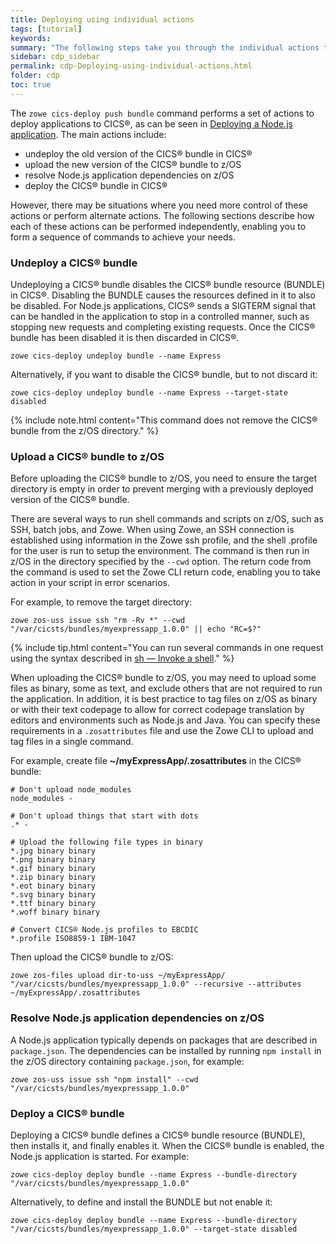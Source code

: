 ```yaml
---
title: Deploying using individual actions
tags: [tutorial]
keywords:
summary: "The following steps take you through the individual actions to deploy a Node.js application in CICS®."
sidebar: cdp_sidebar
permalink: cdp-Deploying-using-individual-actions.html
folder: cdp
toc: true
---
```


The `zowe cics-deploy push bundle` command performs a set of actions to deploy applications to CICS®, as can be seen in [Deploying a Node.js application](cdp-Deploying-a-Nodejs-application). The main actions include:

* undeploy the old version of the CICS® bundle in CICS®
* upload the new version of the CICS® bundle to z/OS
* resolve Node.js application dependencies on z/OS
* deploy the CICS® bundle in CICS®

However, there may be situations where you need more control of these actions or perform alternate actions. The following sections describe how each of these actions can be performed independently, enabling you to form a sequence of commands to achieve your needs.

### Undeploy a CICS® bundle

Undeploying a CICS® bundle disables the CICS® bundle resource (BUNDLE) in CICS®. Disabling the BUNDLE causes the resources defined in it to also be disabled. For Node.js applications, CICS® sends a SIGTERM signal that can be handled in the application to stop in a controlled manner, such as stopping new requests and completing existing requests. Once the CICS® bundle has been disabled it is then discarded in CICS®.
```console
zowe cics-deploy undeploy bundle --name Express
```

Alternatively, if you want to disable the CICS® bundle, but to not discard it:

```console
zowe cics-deploy undeploy bundle --name Express --target-state disabled
```

{% include note.html content="This command does not remove the CICS® bundle from the z/OS directory." %}

### Upload a CICS® bundle to z/OS

Before uploading the CICS® bundle to z/OS, you need to ensure the target directory is empty in order to prevent merging with a previously deployed version of the CICS® bundle.

There are several ways to run shell commands and scripts on z/OS, such as SSH, batch jobs, and Zowe. When using Zowe, an SSH connection is established using information in the Zowe ssh profile, and the shell .profile for the user is run to setup the environment. The command is then run in z/OS in the directory specified by the `--cwd` option. The return code from the command is used to set the Zowe CLI return code, enabling you to take action in your script in error scenarios.

For example, to remove the target directory:

```console
zowe zos-uss issue ssh "rm -Rv *" --cwd "/var/cicsts/bundles/myexpressapp_1.0.0" || echo "RC=$?"
```

{% include tip.html content="You can run several commands in one request using the syntax described in [sh — Invoke a shell](https://www.ibm.com/support/knowledgecenter/en/SSLTBW_2.3.0/com.ibm.zos.v2r3.bpxa500/sh.htm)." %}

When uploading the CICS® bundle to z/OS, you may need to upload some files as binary, some as text, and exclude others that are not required to run the application. In addition, it is best practice to tag files on z/OS as binary or with their text codepage to allow for correct codepage translation by editors and environments such as Node.js and Java. You can specify these requirements in a `.zosattributes` file and use the Zowe CLI to upload and tag files in a single command.

For example, create file **~/myExpressApp/.zosattributes** in the CICS® bundle:

```properties
# Don't upload node_modules
node_modules -

# Don't upload things that start with dots
.* -

# Upload the following file types in binary
*.jpg binary binary
*.png binary binary
*.gif binary binary
*.zip binary binary
*.eot binary binary
*.svg binary binary
*.ttf binary binary
*.woff binary binary

# Convert CICS® Node.js profiles to EBCDIC
*.profile ISO8859-1 IBM-1047
```

Then upload the CICS® bundle to z/OS:

```console
zowe zos-files upload dir-to-uss ~/myExpressApp/ "/var/cicsts/bundles/myexpressapp_1.0.0" --recursive --attributes ~/myExpressApp/.zosattributes
```

### Resolve Node.js application dependencies on z/OS

A Node.js application typically depends on packages that are described in `package.json`. The dependencies can be installed by running `npm install` in the z/OS directory containing `package.json`, for example:

```console
zowe zos-uss issue ssh "npm install" --cwd "/var/cicsts/bundles/myexpressapp_1.0.0"
```

### Deploy a CICS® bundle

Deploying a CICS® bundle defines a CICS® bundle resource (BUNDLE), then installs it, and finally enables it. When the CICS® bundle is enabled, the Node.js application is started. For example:

```console
zowe cics-deploy deploy bundle --name Express --bundle-directory "/var/cicsts/bundles/myexpressapp_1.0.0"
```

Alternatively, to define and install the BUNDLE but not enable it:

```console
zowe cics-deploy deploy bundle --name Express --bundle-directory "/var/cicsts/bundles/myexpressapp_1.0.0" --target-state disabled
```
